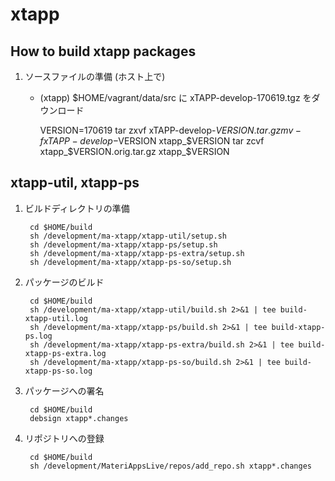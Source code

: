 # xtapp

## How to build xtapp packages

1. ソースファイルの準備 (ホスト上で)

    * (xtapp) $HOME/vagrant/data/src に xTAPP-develop-170619.tgz をダウンロード

        VERSION=170619
        tar zxvf xTAPP-develop-$VERSION.tar.gz
        mv -f xTAPP-develop-$VERSION xtapp_$VERSION
        tar zcvf xtapp_$VERSION.orig.tar.gz xtapp_$VERSION

## xtapp-util, xtapp-ps
        
1. ビルドディレクトリの準備

        cd $HOME/build
        sh /development/ma-xtapp/xtapp-util/setup.sh
        sh /development/ma-xtapp/xtapp-ps/setup.sh
        sh /development/ma-xtapp/xtapp-ps-extra/setup.sh
        sh /development/ma-xtapp/xtapp-ps-so/setup.sh

2. パッケージのビルド

        cd $HOME/build
        sh /development/ma-xtapp/xtapp-util/build.sh 2>&1 | tee build-xtapp-util.log
        sh /development/ma-xtapp/xtapp-ps/build.sh 2>&1 | tee build-xtapp-ps.log
        sh /development/ma-xtapp/xtapp-ps-extra/build.sh 2>&1 | tee build-xtapp-ps-extra.log
        sh /development/ma-xtapp/xtapp-ps-so/build.sh 2>&1 | tee build-xtapp-ps-so.log

3. パッケージへの署名

        cd $HOME/build
        debsign xtapp*.changes 

4. リポジトリへの登録

        cd $HOME/build
        sh /development/MateriAppsLive/repos/add_repo.sh xtapp*.changes
